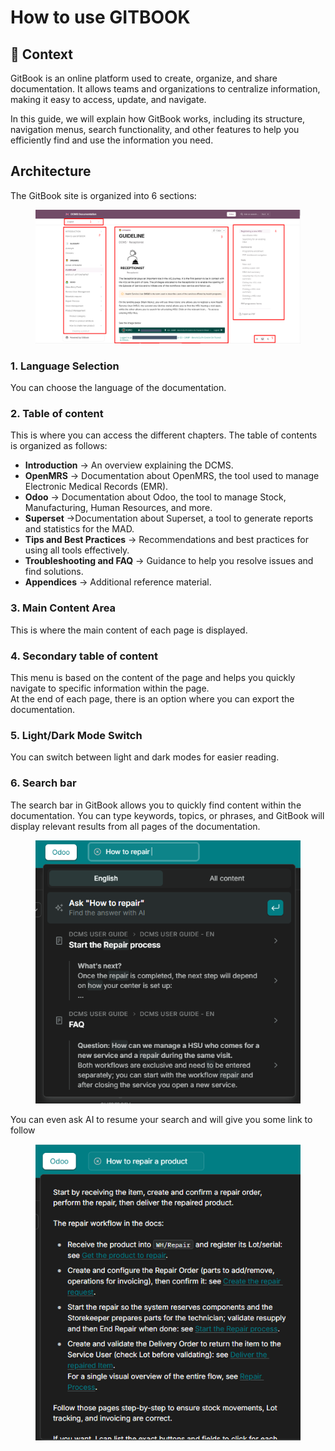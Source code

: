 # How to use GITBOOK

## **🧭** Context&#x20;

GitBook is an online platform used to create, organize, and share documentation. It allows teams and organizations to centralize information, making it easy to access, update, and navigate.

In this guide, we will explain how GitBook works, including its structure, navigation menus, search functionality, and other features to help you efficiently find and use the information you need.

## Architecture

The GitBook site is organized into 6 sections:

<figure><img src=".gitbook/assets/image.png" alt=""><figcaption></figcaption></figure>

### **1. Language Selection**

You can choose the language of the documentation.

### **2. Table of content**

This is where you can access the different chapters. The table of contents is organized as follows:

* **Introduction** → An overview explaining the DCMS.
* **OpenMRS** → Documentation about OpenMRS, the tool used to manage Electronic Medical Records (EMR).
* **Odoo** → Documentation about Odoo, the tool to manage Stock, Manufacturing, Human Resources, and more.
* **Superset** →Documentation about Superset, a tool to generate reports and statistics for the MAD.
* **Tips and Best Practices** → Recommendations and best practices for using all tools effectively.
* **Troubleshooting and FAQ** → Guidance to help you resolve issues and find solutions.
* **Appendices** → Additional reference material.

### **3. Main Content Area**

This is where the main content of each page is displayed.

### **4. Secondary table of content**

This menu is based on the content of the page and helps you quickly navigate to specific information within the page.\
At the end of each page,  there is an option where you can export the documentation.

### **5. Light/Dark Mode Switch**

You can switch between light and dark modes for easier reading.

### 6. Search bar

The search bar in GitBook allows you to quickly find content within the documentation. You can type keywords, topics, or phrases, and GitBook will display relevant results from all pages of the documentation.&#x20;

<figure><img src=".gitbook/assets/image (296).png" alt=""><figcaption></figcaption></figure>

You can even ask AI to resume your search and will give you some link to follow

<figure><img src=".gitbook/assets/image (297).png" alt=""><figcaption></figcaption></figure>

